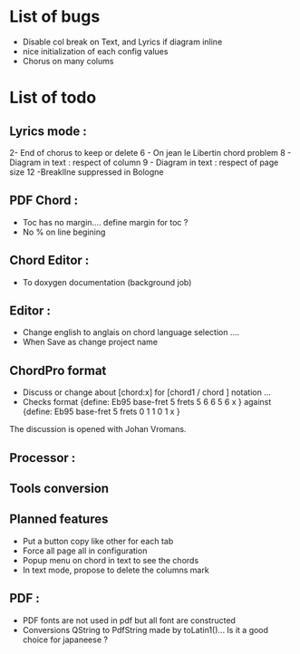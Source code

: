 List of bugs
============

- Disable col break on Text, and Lyrics if diagram inline
- nice initialization of each config values
- Chorus on many colums


List of  todo
======================


Lyrics mode :
------------

2- End of chorus to keep or delete
6 - On jean le Libertin chord problem
8 - Diagram in text : respect of column
9 - Diagram in text : respect of page size
12 -BreaklIne suppressed in Bologne


PDF Chord :
----------

- Toc has no margin.... define margin for toc ?
- No % on line begining

Chord Editor :
------------

- To doxygen documentation (background job)


Editor :
-------

- Change english to anglais on chord language selection ....
- When  Save as change project name

ChordPro format
---------------

- Discuss or change about [chord:x] for [chord1 / chord ] notation ...
- Checks format {define: Eb95 base-fret 5 frets 5 6 6 5 6 x } against
{define: Eb95 base-fret 5 frets 0 1 1 0 1 x }

The discussion is opened with Johan Vromans.

Processor :
----------


Tools conversion
-----------------


Planned features
------------------
- Put a button  copy like other for each tab
- Force all page all in configuration
- Popup menu on chord in text to see the chords
- In text mode, propose to delete the columns mark


PDF :
----
  - PDF fonts are not used in pdf but all font are constructed
  - Conversions QString to PdfString made by toLatin1()... Is it a good choice for japaneese ?
